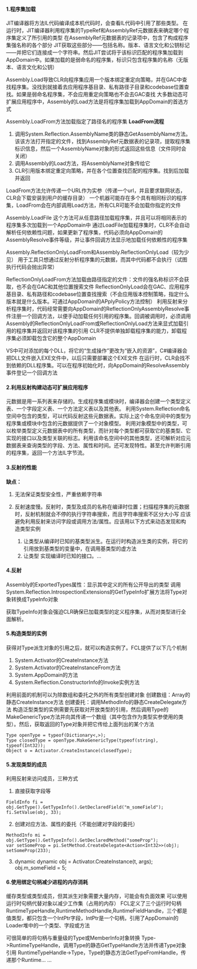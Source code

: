 #### 1.程序集加载
JIT编译器将方法IL代码编译成本机代码时，会查看IL代码中引用了那些类型。
在运行时，JIT编译器利用程序集的TypeRef和AssemblyRef元数据表来确定哪个程序集定义了所引用的类型
在AssemblyRef元数据表的记录项中，包含了构成程序集强名称的各个部分
JIT获取这些部分——包括名称。版本、语言文化和公钥标记——并把它们连接成一个字符串。然后JIT尝试将于该标识匹配的程序集加载到AppDomain中。如果加载的是弱命名的程序集，标识只包含程序集的名称（无版本、语言文化和公钥）

Assembly.Load导致CLR向程序集应用一个版本绑定重定向策略，并在GAC中查找程序集。没找到就接着去应用程序基目录、私有路径子目录和codebase位置查找。如果是弱命名程序集，不会应用重定向策略也不会去GAC查找
大多数动态可扩展应用程序中，Assembly的Load方法是将程序集加载到AppDomain的首选方式

Assembly.LoadFrom方法加载指定了路径名的程序集
**LoadFrom流程**
1. 调用System.Reflection.AssemblyName类的静态GetAssemblyName方法。该该方法打开指定的文件，找到AssemblyRef元数据表的记录项，提取程序集标识信息，然后一个AssemblyName对象的形式返回这些信息（文件同时会关闭）
2. 调用Assembly的Load方法，将AssemblyName对象传给它
3. CLR引用版本绑定重定向策略，并在各个位置查找匹配的程序集。找到后加载并返回

LoadFrom方法允许传递一个URL作为实参（传递一个url，并且要求联网状态，CLR会下载安装到用户的缓存目录）
一个机器可能存在多个具有相同标识的程序集，LoadFrom会在内部调用Load方法，所有CLR可能不会加载你指定的文件

Assembly.LoadFile 这个方法可从任意路径加载程序集，并且可以将相同表示的程序集多次加载到一个AppDomain中
通过LoadFile加载程序集时，CLR不会自动解析任何依赖性问题，如果更新了程序集，代码必须向AppDomain的AssemblyResolve事件等级，并让事件回调方法显示地加载任何依赖性的程序集

Assembly.ReflectionOnlyLoadFrom和Assembly.ReflectionOnlyLoad（较为少见） 用于工具只想通过反射分析程序集的元数据，而其中代码都不会执行（试图执行代码会抛出异常）

ReflectionOnlyLoadFrom方法加载由路径指定的文件：文件的强名称标识不会获取，也不会在GAC和其他位置搜索文件
ReflectionOnlyLoad会在GAC、应用程序基目录、私有路径和codebase位置查找搜索（不会应用版本控制策略，指定什么版本就是什么版本。可通过AppDomain的APplyPolicy方法控制）
利用反射来分析程序集时，代码经常需要向AppDomain的ReflectionOnlyAssemblyResolve事件注册一个回调方法，以便手动加载任何引用的程序集。回调被调用时，必须调用Assembly的ReflectionOnlyLoadFrom或ReflectionOnlyLoad方法来显式加载引用的程序集并返回对该程序集的引用
CLR不提供单独卸载程序集的能力，卸载程序集必须卸载包含它的整个AppDomain

VS中可对添加的每个DLL，将它的“生成操作”更改为“嵌入的资源”，C#编译器会把DLL文件嵌入EXE文件中，以后只需要部署这个EXE文件
在运行时，CLR会找不到依赖的DLL程序集。可以在程序初始化时，向AppDomain的ResolveAssembly事件登记一个回调方法

#### 2.利用反射构建动态可扩展应用程序
元数据是用一系列表来存储的。生成程序集或模块时，编译器会创建一个类型定义表、一个字段定义表、一个方法定义表以及其他表。
利用System.Reflection命名空间中包含的类型，可以代码反射这些元数据表。实际上这个命名空间中的类型为程序集或模块中包含的元数据提供了一个对象模型。
利用对象模型中的类型，可以枚举类型定义元数据表中的所有类型，而针对每个类型都可获取它的基类型、它实现的接口以及类型关联的标志。利用该命名空间中的其他类型，还可解析对应元数据表来查询类型的字段、方法、属性和时间。还可发现特性。甚至允许判断引用的程序集，返回一个方法IL字节流。

#### 3.反射的性能
**缺点：**
1. 无法保证类型安全性，严重依赖字符串
2. 反射速度慢。反射时，类型及成员的名称在编译时位置；扫描程序集的元数据时，反射机制就会不停的执行字符串搜索，而且字符串搜索不区分大小写
应该避免利用反射来访问字段或调用方法/属性。应该用以下方式来动态发现和构造类型实例
   
    1. 让类型从编译时已知的基类型派生。在运行时构造派生类的实例，将它的引用放到基类型的变量中，在调用基类型的虚方法
    2. 让类型 实现编译时已知的接口。...

#### 4.反射
Assembly的ExportedTypes属性：显示其中定义的所有公开导出的类型
调用System.Reflection.IntrospectionExtensions的GetTypeInfo扩展方法将Type对象转换成TypeInfo对象

获取TypeInfo对象会强迫CLR确保已加载类型的定义程序集，从而对类型进行全面解析。

#### 5.构造类型的实例
获得对Type派生对象的引用之后，就可以构造实例了。FCL提供了以下几个机制
1. System.Activator的CreateInstance方法
2. System.Activator的CreateInstanceFrom方法
3. System.AppDomain的方法
4. System.Reflection.ConstructorInfo的Invoke实例方法

利用前面的机制可以为除数组和委托之外的所有类型创建对象
创建数组：Array的静态CreateInstance方法
创建委托：调用MethodInfo的静态CreateDelegate方法
构造泛型类型的实例需要先获取对开放类型的引用，然后调用Type的MakeGenericType方法并向其传递一个数组（其中包含作为类型实参使用的类型）。然后，获取返回的Type对象并把它传给上面列出的某个方法
```
Type openType = typeof(Dictionary<,>);
Type closedType = openType.MakeGenericType(typeof(string), typeof(Int32));
Object o = Activator.CreateInstance(closedType);
```

#### 5.发现类型的成员

利用反射来访问成员，三种方式
1. 直接获取字段等
```
FieldInfo fi = obj.GetType().GetTypeInfo().GetDeclaredField("m_someField");
fi.SetValue(obj, 33);
```

2. 创建对应方法、属性的委托（不能创建对字段的委托）
```
MethodInfo mi = obj.GetType().GetTypeInfo().GetDeclaredMethod("someProp");
var setSomeProp = pi.SetMethod.CreateDelegate<Action<Int32>>(obj);
setSomeProp(233);
```

3. dynamic
dynamic obj = Activator.CreateInstance(t, args);
obj.m_someField = 5;

#### 6.使用绑定句柄减少进程的内存消耗
缓存类型或类型成员，但其派生对象需要大量内存，可能会有负面效果
可以使用运行时句柄代替对象以减少工作集（占用的内存）
FCL定义了三个运行时句柄RuntimeTypeHandle,RuntimeMethodHandle,RuntimeFieldHandle，三个都是值类型，都只包含一个IntPtr字段，IntPtr是一个句柄，引用了AppDomain的Loader堆中的一个类型、字段或方法

可很简单的将句柄与重量级的Type或MemberInfo对象转换
Type->RuntimeTypeHandle，调用Type的静态GetTypeHandle方法并传递Type对象引用
RuntimeTypeHandle->Type，Type的静态方法GetTypeFromHandle，传递那个Runtime...
...

